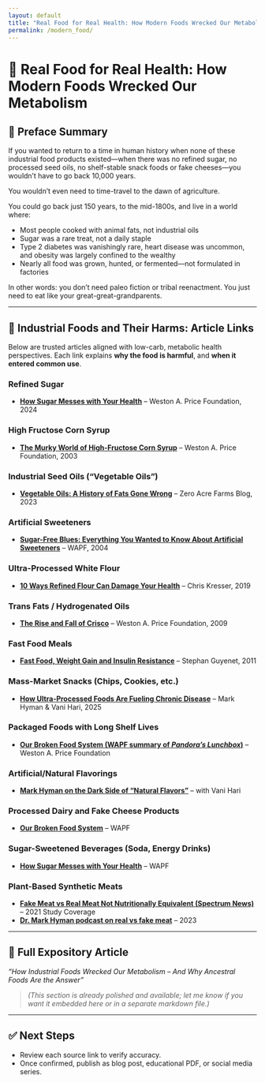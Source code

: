 ```yaml
---
layout: default
title: "Real Food for Real Health: How Modern Foods Wrecked Our Metabolism"
permalink: /modern_food/
---
```

# 🥩 Real Food for Real Health: How Modern Foods Wrecked Our Metabolism

## 📜 Preface Summary

If you wanted to return to a time in human history when none of these industrial food products existed—when there was no refined sugar, no processed seed oils, no shelf-stable snack foods or fake cheeses—you wouldn’t have to go back 10,000 years.

You wouldn’t even need to time-travel to the dawn of agriculture.

You could go back just 150 years, to the mid-1800s, and live in a world where:
- Most people cooked with animal fats, not industrial oils  
- Sugar was a rare treat, not a daily staple  
- Type 2 diabetes was vanishingly rare, heart disease was uncommon, and obesity was largely confined to the wealthy  
- Nearly all food was grown, hunted, or fermented—not formulated in factories

In other words: you don’t need paleo fiction or tribal reenactment. You just need to eat like your great-great-grandparents.

---

## 🚨 Industrial Foods and Their Harms: Article Links

Below are trusted articles aligned with low-carb, metabolic health perspectives. Each link explains **why the food is harmful**, and **when it entered common use**.

### Refined Sugar
- **[How Sugar Messes with Your Health](https://www.westonaprice.org/podcast/wise-traditions-podcast-episode-410-how-sugar-messes-with-your-health/)** – Weston A. Price Foundation, 2024

### High Fructose Corn Syrup
- **[The Murky World of High-Fructose Corn Syrup](https://www.westonaprice.org/health-topics/modern-diseases/the-murky-world-of-high-fructose-corn-syrup/)** – Weston A. Price Foundation, 2003

### Industrial Seed Oils (“Vegetable Oils”)
- **[Vegetable Oils: A History of Fats Gone Wrong](https://www.zeroacre.com/post/vegetable-oils-a-history-of-fats-gone-wrong)** – Zero Acre Farms Blog, 2023

### Artificial Sweeteners
- **[Sugar-Free Blues: Everything You Wanted to Know About Artificial Sweeteners](https://www.westonaprice.org/health-topics/modern-diseases/sugar-free-blues-everything-you-wanted-to-know-about-artificial-sweeteners/)** – WAPF, 2004

### Ultra-Processed White Flour
- **[10 Ways Refined Flour Can Damage Your Health](https://chriskresser.com/10-ways-refined-flour-can-damage-your-health/)** – Chris Kresser, 2019

### Trans Fats / Hydrogenated Oils
- **[The Rise and Fall of Crisco](https://www.westonaprice.org/health-topics/know-your-fats/the-rise-and-fall-of-crisco/)** – Weston A. Price Foundation, 2009

### Fast Food Meals
- **[Fast Food, Weight Gain and Insulin Resistance](https://wholehealthsource.blogspot.com/2011/05/fast-food-weight-gain-and-insulin.html)** – Stephan Guyenet, 2011

### Mass-Market Snacks (Chips, Cookies, etc.)
- **[How Ultra-Processed Foods Are Fueling Chronic Disease](https://drhyman.com/blog/2025/02/10/podcast-ep1006/)** – Mark Hyman & Vani Hari, 2025

### Packaged Foods with Long Shelf Lives
- **[Our Broken Food System (WAPF summary of *Pandora’s Lunchbox*)](https://www.westonaprice.org/podcast/wise-traditions-podcast-episode-52-our-broken-food-system/)** – Weston A. Price Foundation

### Artificial/Natural Flavorings
- **[Mark Hyman on the Dark Side of “Natural Flavors”](https://drhyman.com/blog/2025/02/10/podcast-ep1006/)** – with Vani Hari

### Processed Dairy and Fake Cheese Products
- **[Our Broken Food System](https://www.westonaprice.org/podcast/wise-traditions-podcast-episode-52-our-broken-food-system/)** – WAPF

### Sugar-Sweetened Beverages (Soda, Energy Drinks)
- **[How Sugar Messes with Your Health](https://www.westonaprice.org/podcast/wise-traditions-podcast-episode-410-how-sugar-messes-with-your-health/)** – WAPF

### Plant-Based Synthetic Meats
- **[Fake Meat vs Real Meat Not Nutritionally Equivalent (Spectrum News)](https://spectrumlocalnews.com/nc/charlotte/news/2021/07/06/fake-meat-vs--real-meat--not-nutritionally-equivalent-)** – 2021 Study Coverage  
- **[Dr. Mark Hyman podcast on real vs fake meat](https://drhyman.com/blog/2023/10/12/podcast-ep765/)** – 2023

---

## 📘 Full Expository Article

_“How Industrial Foods Wrecked Our Metabolism – And Why Ancestral Foods Are the Answer”_

> *(This section is already polished and available; let me know if you want it embedded here or in a separate markdown file.)*

---

## ✅ Next Steps

- Review each source link to verify accuracy.
- Once confirmed, publish as blog post, educational PDF, or social media series.


